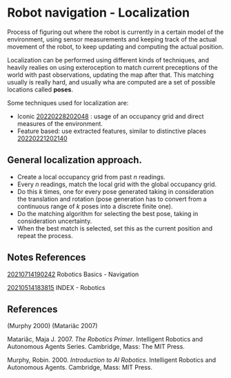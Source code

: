 ---
---
# Robot navigation - Localization

Process of figuring out where the robot is currently in a certain model
of the environment, using sensor measurements and keeping track of the
actual movement of the robot, to keep updating and computing the actual
position.

Localization can be performed using different kinds of techniques, and
heavily realies on using exteroception to match current preceptions of
the world with past observations, updating the map after that. This
matching usually is really hard, and usually wha are computed are a set
of possible locations called **poses**.

Some techniques used for localization are:

-   Iconic [20220228202048](/notes/20220228202048) : usage of an occupancy grid and
    direct measures of the environment.
-   Feature based: use extracted features, similar to distinctive places
    [20220221202140](/notes/20220221202140)

## General localization approach.

-   Create a local occupancy grid from past *n* readings.
-   Every *n* readings, match the local grid with the global occupancy
    grid.
-   Do this *k* times, one for every pose generated taking in
    consideration the translation and rotation (pose generation has to
    convert from a continuous range of *k* poses into a discrete finite
    one).
-   Do the matching algorithm for selecting the best pose, taking in
    consideration uncertainty.
-   When the best match is selected, set this as the current position
    and repeat the process.

## Notes References

[20210714190242](/notes/20210714190242) Robotics Basics - Navigation

[20210514183815](/notes/20210514183815) INDEX - Robotics

## References

(Murphy 2000) (Matariâc 2007)

Matariâc, Maja J. 2007. *The Robotics Primer*. Intelligent Robotics and
Autonomous Agents Series. Cambridge, Mass: The MIT Press.

Murphy, Robin. 2000. *Introduction to AI Robotics*. Intelligent Robotics
and Autonomous Agents. Cambridge, Mass: MIT Press.
